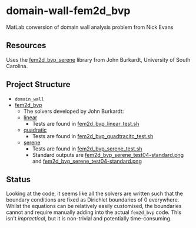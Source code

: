 # domain-wall-fem2d_bvp
MatLab conversion of domain wall analysis problem from Nick Evans

## Resources
Uses the [fem2d_bvp_serene](https://people.math.sc.edu/Burkardt/m_src/fem2d_bvp_serene/fem2d_bvp_serene.html) library from John Burkardt, University of South Carolina.

## Project Structure

* `domain_wall`
* [fem2d_bvp](fem2d_bvp)
  * The solvers developed by John Burkardt:
  * [linear](fem2d_bvp/linear)
    * Tests are found in [fem2d_bvp_linear_test.sh](fem2d_bvp/linear/test/fem2d_bvp_linear.m)
  * [quadratic](fem2d_bvp/quadratic)
    * Tests are found in [fem2d_bvp_quadtracitc_test.sh](fem2d_bvp/quadratic/test/fem2d_bvp_quadratic.m)
  * [serene](fem2d_bvp/serene)
    * Tests are found in [fem2d_bvp_serene_test.sh](fem2d_bvp/serene/test/fem2d_bvp_serene.m)
    * Standard outputs are [fem2d_bvp_serene_test04-standard.png](fem2d_bvp/serene/test/fem2d_bvp_serene_test04-standard.png) 
      and [fem2d_bvp_serene_test04-standard.png](fem2d_bvp/serene/test/fem2d_bvp_serene_test-standard.txt)

## Status

Looking at the code, it seems like all the solvers are written such that the boundary conditions are fixed as Dirichlet boundaries of 0 everywhere. 
Whilst the equations can be relatively easily customised, the boundaries cannot and require manually adding into the actual `fem2d_bvp` code. 
This isn't *impractical*, but it is non-trivial and potentially time-consuming.